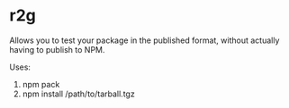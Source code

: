 

# r2g

Allows you to test your package in the published format, without actually having to publish to NPM.

Uses:

1. npm pack
2. npm install /path/to/tarball.tgz
